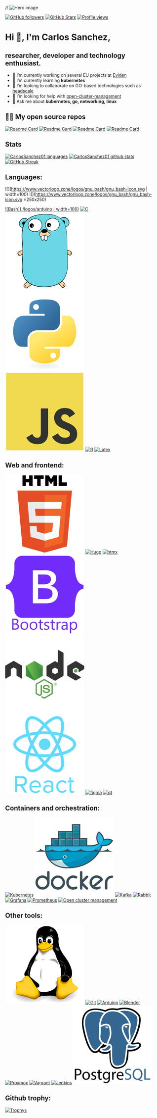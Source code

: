// ![Hero image](https://raw.githubusercontent.com/carlossanchez01/images/master/github-profile.jpg)

[![GitHub followers](https://img.shields.io/github/followers/carlossanchez01?logo=GitHub&style=for-the-badge)](https://github.com/CarlosSanchez01)
[![GitHub Stars](https://img.shields.io/github/stars/carlossanchez01?logo=github&style=for-the-badge)](https://github.com/CarlosSanchez01)
[![Profile views](https://komarev.com/ghpvc/?username=carlossanchez01&label=Profile%20views&color=0e75b6&style=for-the-badge)](https://github.com/CarlosSanchez01)

# Hi 👋, I'm Carlos Sanchez,

## researcher, developer and technology enthusiast.

- 🔭 I’m currently working on several EU projects at [Eviden](https://eviden.com/)
- 🌱 I’m currently learning **kubernetes**
- 👯 I’m looking to collaborate on GO-based technologies such as [headscale](https://headscale.net/)
- 🤝 I’m looking for help with [open-cluster-management](https://open-cluster-management.io/)
- 💬 Ask me about **kubernetes, go, networking, linux**

## 🧑‍💻 My open source repos

[![Readme Card](https://github-readme-stats.vercel.app/api/pin/?username=carlossanchez01&repo=&theme=radical)](https://github.com/carlossanchez01/repo)
[![Readme Card](https://github-readme-stats.vercel.app/api/pin/?username=carlossanchez01&repo=&theme=radical)](https://github.com/carlossanchez01/repo)
[![Readme Card](https://github-readme-stats.vercel.app/api/pin/?username=carlossanchez01&repo=&theme=radical)](https://github.com/carlossanchez01/repo)
[![Readme Card](https://github-readme-stats.vercel.app/api/pin/?username=carlossanchez01&repo=&theme=radical)](https://github.com/carlossanchez01/repo)

## Stats

[![CarlosSanchez01 languages](https://github-readme-stats.vercel.app/api/top-langs?username=carlossanchez01&show_icons=true&&count_private=true&theme=radical&layout=compact)](https://github.com/CarlosSanchez01)
[![CarlosSanchez01 github stats](https://github-readme-stats.vercel.app/api?username=carlossanchez01&show_icons=true&count_private=true&theme=radical&hide=stars)](https://github.com/CarlosSanchez01)
[![GitHub Streak](https://github-readme-streak-stats.herokuapp.com/?user=carlossanchez01&count_private=true&theme=radical)](https://github.com/CarlosSanchez01)

## Languages:

![](https://www.vectorlogo.zone/logos/gnu_bash/gnu_bash-icon.svg | width=100)
![](https://www.vectorlogo.zone/logos/gnu_bash/gnu_bash-icon.svg =250x250)

[![Bash](./logos/arduino | width=100)](https://www.gnu.org/software/bash/)
[![C](./logos/C)](https://www.cprogramming.com)
[![GO](https://raw.githubusercontent.com/devicons/devicon/master/icons/go/go-original.svg)](https://golang.org)
[![Python](https://raw.githubusercontent.com/devicons/devicon/master/icons/python/python-original.svg)](https://www.python.org)
[![Javascript](https://raw.githubusercontent.com/devicons/devicon/master/icons/javascript/javascript-original.svg)](https://developer.mozilla.org/en-US/docs/Web/JavaScript)
[![R]()]()
[![Latex]()]()

## Web and frontend:

[![html](https://raw.githubusercontent.com/devicons/devicon/master/icons/html5/html5-original-wordmark.svg)](https://www.w3.org/html/)
[![Hugo](https://api.iconify.design/logos-hugo.svg)](https://gohugo.io/)
[![htmx]()]()
[![bootstrap](https://raw.githubusercontent.com/devicons/devicon/master/icons/bootstrap/bootstrap-plain-wordmark.svg)](https://getbootstrap.com)
[![node](https://raw.githubusercontent.com/devicons/devicon/master/icons/nodejs/nodejs-original-wordmark.svg)](https://nodejs.org)
[![react](https://raw.githubusercontent.com/devicons/devicon/master/icons/react/react-original-wordmark.svg)](https://reactjs.org/)
[![figma](https://www.vectorlogo.zone/logos/figma/figma-icon.svg)](https://www.figma.com/)
[![qt](https://upload.wikimedia.org/wikipedia/commons/0/0b/Qt_logo_2016.svg)](https://www.qt.io/)

## Containers and orchestration:

[![Kubernetes](https://www.vectorlogo.zone/logos/kubernetes/kubernetes-icon.svg)](https://kubernetes.io)
[![Docker](https://raw.githubusercontent.com/devicons/devicon/master/icons/docker/docker-original-wordmark.svg)](https://www.docker.com/)
[![Kafka](https://www.vectorlogo.zone/logos/apache_kafka/apache_kafka-icon.svg)](https://kafka.apache.org/)
[![Rabbit](https://www.vectorlogo.zone/logos/rabbitmq/rabbitmq-icon.svg)](https://www.rabbitmq.com)
[![Grafana](https://www.vectorlogo.zone/logos/grafana/grafana-icon.svg)](https://grafana.com)
[![Prometheus]()]()
[![Open cluster management]()]()

## Other tools:

[![Linux](https://raw.githubusercontent.com/devicons/devicon/master/icons/linux/linux-original.svg)](https://www.linux.org/)
[![Git](https://www.vectorlogo.zone/logos/git-scm/git-scm-icon.svg)](https://git-scm.com/)
[![Arduino](https://cdn.worldvectorlogo.com/logos/arduino-1.svg)](https://www.arduino.cc/)
[![Blender](https://download.blender.org/branding/community/blender_community_badge_white.svg)](https://www.blender.org/)
[![Proxmox]()]()
[![Vagrant](https://www.vectorlogo.zone/logos/vagrantup/vagrantup-icon.svg)](https://www.vagrantup.com/)
[![Jenkins](https://www.vectorlogo.zone/logos/jenkins/jenkins-icon.svg)](https://www.jenkins.io)
[![Postgres](https://raw.githubusercontent.com/devicons/devicon/master/icons/postgresql/postgresql-original-wordmark.svg)](https://www.postgresql.org)

## Github trophy:

[![Trophys](https://github-profile-trophy.vercel.app/?username=carlossanchez01)](https://github.com/CarlosSanchez01)
